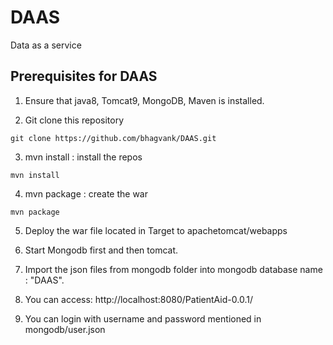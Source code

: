 # DAAS
Data as a service


## Prerequisites for DAAS

1. Ensure that  java8, Tomcat9, MongoDB, Maven is installed.
  
  
2. Git clone this repository
```
git clone https://github.com/bhagvank/DAAS.git

```
3. mvn install : install the repos
```
mvn install
```

4. mvn package : create the war
```
mvn package
```
5. Deploy the war file located in Target to apachetomcat/webapps

6. Start Mongodb first and then tomcat. 

7. Import the json files from mongodb folder into mongodb database name : "DAAS".

8. You can access: http://localhost:8080/PatientAid-0.0.1/

9. You can login with username  and password mentioned in mongodb/user.json



